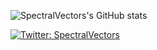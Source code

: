 ![SpectralVectors's GitHub stats](https://github-readme-stats.vercel.app/api?username=spectralvectors&show_icons=true&theme=github_dark&bg_color=45,000000,000000,000000,000000,000000,000000,000000,000000,660000,663300,666600,006600,000066,000033,660066&border_color=4444ff&include_all_commits=True)

[![Twitter: SpectralVectors](https://img.shields.io/twitter/follow/SpectralVectors?style=social)](https://twitter.com/SpectralVectors)
<!--
**SpectralVectors/SpectralVectors** is a ✨ _special_ ✨ repository because its `README.md` (this file) appears on your GitHub profile.

Here are some ideas to get you started:

- 🔭 I’m currently working on ...
- 🌱 I’m currently learning ...
- 👯 I’m looking to collaborate on ...
- 🤔 I’m looking for help with ...
- 💬 Ask me about ...
- 📫 How to reach me: ...
- 😄 Pronouns: ...
- ⚡ Fun fact: ...
-->
